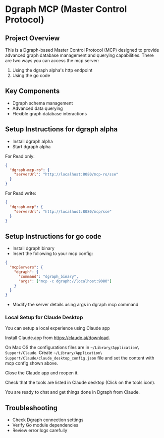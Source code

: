# Dgraph MCP (Master Control Protocol)

## Project Overview

This is a Dgraph-based Master Control Protocol (MCP) designed to provide advanced graph database
management and querying capabilities. There are two ways you can access the mcp server:

1. Using the dgraph alpha's http endpoint
2. Using the go code

## Key Components

- Dgraph schema management
- Advanced data querying
- Flexible graph database interactions

## Setup Instructions for dgraph alpha

- Install dgraph alpha
- Start dgraph alpha

For Read only:

```json
{
  "dgraph-mcp-ro": {
    "serverUrl": "http://localhost:8080/mcp-ro/sse"
  }
}
```

For Read write:

```json
{
  "dgraph-mcp": {
    "serverUrl": "http://localhost:8080/mcp/sse"
  }
}
```

## Setup Instructions for go code

- Install dgraph binary
- Insert the following to your mcp config:

```json
{
  "mcpServers": {
    "dgraph": {
      "command": "dgraph_binary",
      "args": ["mcp -c dgraph://localhost:9080"]
    }
  }
}
```

- Modify the server details using args in dgraph mcp command

### Local Setup for Claude Desktop

You can setup a local experience using Claude app

Install Claude.app from https://claude.ai/download.

On Mac OS the configurations files are in `~/Library/Application\ Support/Claude`. Create
`~/Library/Application\ Support/Claude/claude_desktop_config.json` file and set the content with mcp
config shown above.

Close the Claude app and reopen it.

Check that the tools are listed in Claude desktop (Click on the tools icon).

You are ready to chat and get things done in Dgraph from Claude.

## Troubleshooting

- Check Dgraph connection settings
- Verify Go module dependencies
- Review error logs carefully
